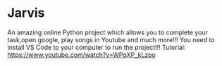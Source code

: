 # Jarvis

An amazing online Python project which allows you to complete your task,open google, play songs in Youtube and much more!!!
                      You need to install VS Code to your computer to run the project!!! Tutorial: https://www.youtube.com/watch?v=WPqXP_kLzpo
